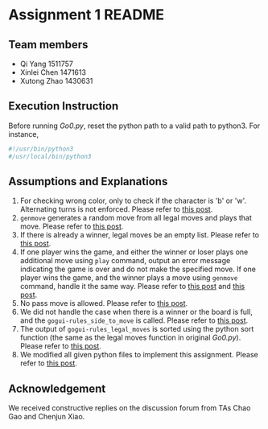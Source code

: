 # Assignment 1 README

## Team members

- Qi Yang       1511757
- Xinlei Chen   1471613
- Xutong Zhao   1430631

## Execution Instruction

Before running *Go0.py*, reset the python path to a valid path to python3. For instance,

```python
#!/usr/bin/python3
#/usr/local/bin/python3
```

## Assumptions and Explanations

1. For checking wrong color, only to check if the character is 'b' or 'w'. Alternating turns is not enforced. Please refer to [this post](https://eclass.srv.ualberta.ca/mod/forum/discuss.php?d=1107923).
2. `genmove` generates a random move from all legal moves and plays that move. Please refer to [this post](https://eclass.srv.ualberta.ca/mod/forum/discuss.php?d=1107923).
3. If there is already a winner, legal moves be an empty list. Please refer to [this post](https://eclass.srv.ualberta.ca/mod/forum/discuss.php?d=1107923).
4. If one player wins the game, and either the winner or loser plays one additional move using `play` command, output an error message indicating the game is over and do not make the specified move. If one player wins the game, and the winner plays a move using `genmove` command, handle it the same way. Please refer to [this post](https://eclass.srv.ualberta.ca/mod/forum/discuss.php?d=1107866) and [this post](https://eclass.srv.ualberta.ca/mod/forum/discuss.php?d=1107923).
5. No pass move is allowed. Please refer to [this post](https://eclass.srv.ualberta.ca/mod/forum/discuss.php?d=1107923).
6. We did not handle the case when there is a winner or the board is full, and the `gogui-rules_side_to_move` is called. Please refer to [this post](https://eclass.srv.ualberta.ca/mod/forum/discuss.php?d=1110952).
7. The output of `gogui-rules_legal_moves` is sorted using the python sort function (the same as the legal moves function in original *Go0.py*). Please refer to [this post](https://eclass.srv.ualberta.ca/mod/forum/discuss.php?d=1108341).
8. We modified all given python files to implement this assignment. Please refer to [this post](https://eclass.srv.ualberta.ca/mod/forum/discuss.php?d=1108209).

## Acknowledgement
We received constructive replies on the discussion forum from TAs Chao Gao and Chenjun Xiao.